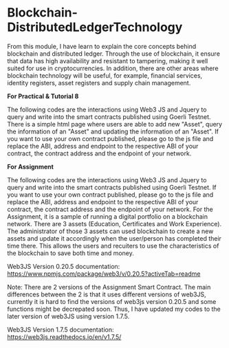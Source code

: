 # Blockchain-DistributedLedgerTechnology

From this module, I have learn to explain the core concepts behind blockchain and distributed ledger. Through the use of blockchain, it ensure that data has high availability and resistant to tampering, making it well suited for use in cryptocurrencies. In addition, there are other areas where blockchain technology will be useful, for example, financial services, identity registers, asset registers and supply chain management.

**For Practical & Tutorial 8**

The following codes are the interactions using Web3 JS and Jquery to query and write into the smart contracts published using Goerli Testnet.
There is a simple html page where users are able to add new "Asset", query the information of an "Asset" and updating the information of an "Asset".
If you want to use your own contract published, please go to the js file and replace the ABI, address and endpoint to the respective ABI of your contract, the contract address and the endpoint of your network.  


**For Assignment**

The following codes are the interactions using Web3 JS and Jquery to query and write into the smart contracts published using Goerli Testnet.
If you want to use your own contract published, please go to the js file and replace the ABI, address and endpoint to the respective ABI of your contract, the contract address and the endpoint of your network.
For the Assignment, it is a sample of running a digital portfolio on a blockchain network. There are 3 assets (Education, Certificates and Work Experience). The administrator of those 3 assets can used blockchain to create a new assets and update it accordingly when the user/person has completed their time there. This allows the users and recuiters to use the characteristics of the blockchain to save both time and money. 

Web3JS Version 0.20.5 documentation: https://www.npmjs.com/package/web3/v/0.20.5?activeTab=readme

Note: There are 2 versions of the Assignment Smart Contract. The main differences between the 2 is that it uses different versions of web3JS, currently it is hard to find the versions of web3js version 0.20.5 and some functions might be decrepated soon. Thus, I have updated my codes to the later version of web3JS using version 1.7.5.

Web3JS Version 1.7.5 documentation: https://web3js.readthedocs.io/en/v1.7.5/
